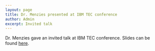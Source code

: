```yaml
---
layout: page
title: Dr. Menzies presented at IBM TEC conference 
author: Admin
excerpt: Invited talk
---
```

Dr. Menzies gave an invited talk at IBM TEC conference. Slides can be found [here](https://docs.google.com/presentation/d/e/2PACX-1vRuPKtV9P1TguPzdt13Wc-Q5pPENl8Y2B04GFNCPsT94jFCjU2dzuItw2K8Opn3YLnYkKYXvxNSj01O/pub?start=false&loop=false&delayms=3000&slide=id.g2851c8474c_0_860).